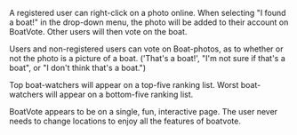 A registered user can right-click on a photo online. When selecting "I found a boat!" in the drop-down menu, the photo will be added to their account on BoatVote. Other users will then vote on the boat.

Users and non-registered users can vote on Boat-photos, as to whether or not the photo is a picture of a boat.
('That's a boat!', "I'm not sure if that's a boat", or "I don't think that's a boat.")

Top boat-watchers will appear on a top-five ranking list. Worst boat-watchers will appear on a bottom-five ranking list.

BoatVote appears to be on a single, fun, interactive page. The user never needs to change locations to enjoy all the features of boatvote.



